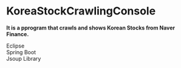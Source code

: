 # KoreaStockCrawlingConsole
<b>It is a pprogram that crawls and shows Korean Stocks from Naver Finance.</b>

Eclipse
<br>
Spring Boot
<br>
Jsoup Library

